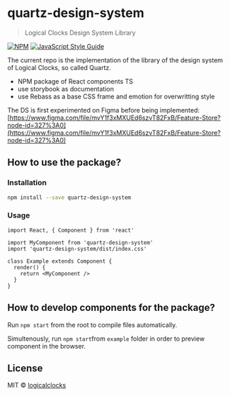 # quartz-design-system

> Logical Clocks Design System Library

[![NPM](https://img.shields.io/npm/v/quartz-design-system.svg)](https://www.npmjs.com/package/quartz-design-system) [![JavaScript Style Guide](https://img.shields.io/badge/code_style-standard-brightgreen.svg)](https://standardjs.com)

The current repo is the implementation of the library of the design system of Logical Clocks, so called Quartz.

- NPM package of React components TS
- use storybook as documentation
- use Rebass as a base CSS frame and emotion for overwritting style

The DS is first experimented on Figma before being implemented:
[https://www.figma.com/file/mvY1f3xMXUEd6szvT82FxB/Feature-Store?node-id=327%3A0](https://www.figma.com/file/mvY1f3xMXUEd6szvT82FxB/Feature-Store?node-id=327%3A0)


## How to use the package?

### Installation

```bash
npm install --save quartz-design-system
```

### Usage

```tsx
import React, { Component } from 'react'

import MyComponent from 'quartz-design-system'
import 'quartz-design-system/dist/index.css'

class Example extends Component {
  render() {
    return <MyComponent />
  }
}
```

## How to develop components for the package?

Run `npm start` from the root to compile files automatically.

Simultenously, run `npm start`from `example` folder in order to preview component in the browser.


## License

MIT © [logicalclocks](https://github.com/logicalclocks)

